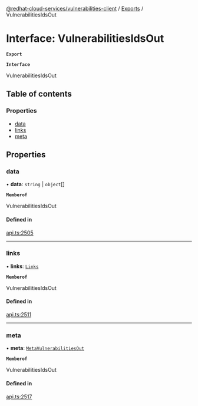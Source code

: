 [@redhat-cloud-services/vulnerabilities-client](../README.md) / [Exports](../modules.md) / VulnerabilitiesIdsOut

# Interface: VulnerabilitiesIdsOut

**`Export`**

**`Interface`**

VulnerabilitiesIdsOut

## Table of contents

### Properties

- [data](VulnerabilitiesIdsOut.md#data)
- [links](VulnerabilitiesIdsOut.md#links)
- [meta](VulnerabilitiesIdsOut.md#meta)

## Properties

### data

• **data**: `string` \| `object`[]

**`Memberof`**

VulnerabilitiesIdsOut

#### Defined in

[api.ts:2505](https://github.com/RedHatInsights/javascript-clients/blob/master/packages/vulnerabilities/api.ts#L2505)

___

### links

• **links**: [`Links`](Links.md)

**`Memberof`**

VulnerabilitiesIdsOut

#### Defined in

[api.ts:2511](https://github.com/RedHatInsights/javascript-clients/blob/master/packages/vulnerabilities/api.ts#L2511)

___

### meta

• **meta**: [`MetaVulnerabilitiesOut`](MetaVulnerabilitiesOut.md)

**`Memberof`**

VulnerabilitiesIdsOut

#### Defined in

[api.ts:2517](https://github.com/RedHatInsights/javascript-clients/blob/master/packages/vulnerabilities/api.ts#L2517)
